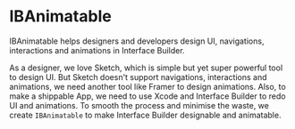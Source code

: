 # IBAnimatable
IBAnimatable helps designers and developers design UI, navigations, interactions and animations in Interface Builder.

As a designer, we love Sketch, which is simple but yet super powerful tool to design UI. But Sketch doesn't support navigations, interactions and animations, we need another tool like Framer to design animations. Also, to make a shippable App, we need to use Xcode and Interface Builder to redo UI and animations. To smooth the process and minimise the waste, we create `IBAnimatable` to make Interface Builder designable and animatable.   

